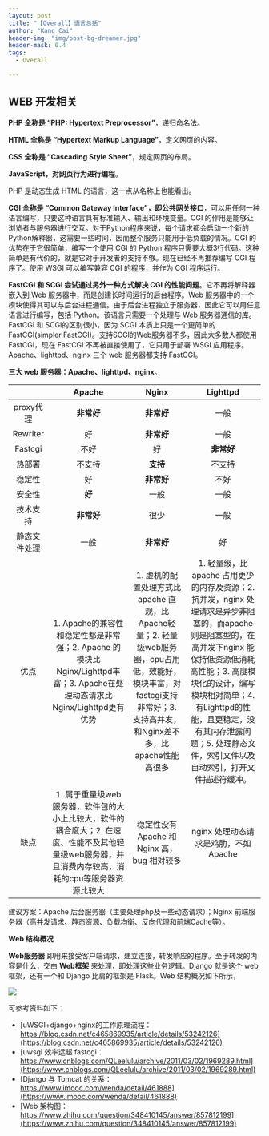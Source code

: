 ```yaml
---
layout: post
title: "【Overall】语言总括"
author: "Kang Cai"
header-img: "img/post-bg-dreamer.jpg"
header-mask: 0.4
tags:
  - Overall

---
```


## WEB 开发相关

**PHP 全称是 “PHP: Hypertext Preprocessor”**，递归命名法。

**HTML 全称是 “Hypertext Markup Language”**，定义网页的内容。

**CSS 全称是 “Cascading Style Sheet”**，规定网页的布局。

**JavaScript，对网页行为进行编程**。

PHP 是动态生成 HTML 的语言，这一点从名称上也能看出。

**CGI 全称是 “Common Gateway Interface”，即公共网关接口**，可以用任何一种语言编写，只要这种语言具有标准输入、输出和环境变量。CGI 的作用是能够让浏览者与服务器进行交互。对于Python程序来说，每个请求都会启动一个新的Python解释器，这需要一些时间，因而整个服务只能用于低负载的情况。CGI 的优势在于它很简单，编写一个使用 CGI 的 Python 程序只需要大概3行代码。这种简单是有代价的，就是它对于开发者的支持不够。现在已经不再推荐编写 CGI 程序了。使用 WSGI 可以编写兼容 CGI 的程序，并作为 CGI 程序运行。

**FastCGI 和 SCGI 尝试通过另外一种方式解决 CGI 的性能问题**。它不再将解释器嵌入到 Web 服务器中，而是创建长时间运行的后台程序。Web 服务器中的一个模块使得其可以与后台进程通信。由于后台进程独立于服务器，因此它可以用任意语言进行编写，包括 Python。该语言只需要一个处理与 Web 服务器通信的库。FastCGi 和 SCGI的区别很小，因为 SCGI 本质上只是一个更简单的 FastCGI(simpler FastCGI)。支持SCGI的Web服务器不多，因此大多数人都使用FastCGI，现在 FastCGI 不再被直接使用了，它只用于部署 WSGI 应用程序。Apache、lighttpd、nginx 三个 web 服务器都支持 FastCGI。

**三大 web 服务器：Apache、lighttpd、nginx**。

|  | Apache | Nginx | Lighttpd |
| :-----------:| :----------: |:----------: | :----------: | 
| proxy代理 | **非常好** | **非常好** | 一般 |
| Rewriter | 好 | **非常好** | 一般 |
| Fastcgi | 不好 | 好 | **非常好** |
| 热部署 | 不支持 | **支持** | 不支持 |
| 稳定性 | 好 | **非常好** | 不好 |
| 安全性 | **好** | 一般 | 一般 |
| 技术支持 | **非常好** | 很少 | 一般 |
| 静态文件处理 | 一般 | **非常好** | 好 |
| 优点 | 1. Apache的兼容性和稳定性都是非常强；2. Apache 的模块比 Nginx/Lighttpd丰富；3. Apache在处理动态请求比Nginx/Lighttpd更有优势 | 1. 虚机的配置处理方式比 apache 直观，比Apache轻量；2. 轻量级web服务器，cpu占用低，效能好，模块丰富，对fastcgi支持非常好；3. 支持高并发，和Nginx差不多，比apache性能高很多 | 1. 轻量级，比 apache 占用更少的内存及资源；2. 抗并发，nginx 处理请求是异步非阻塞的，而apache 则是阻塞型的，在高并发下nginx 能保持低资源低消耗高性能；3. 高度模块化的设计，编写模块相对简单；4. 有Lighttpd的性能，且更稳定，没有其内存泄露问题；5. 处理静态文件，索引文件以及自动索引，打开文件描述符缓冲。|
| 缺点 | 1. 属于重量级web服务器，软件包的大小上比较大，软件的耦合度大；2. 在速度、性能不及其他轻量级web服务器，并且消费内存较高，消耗的cpu等服务器资源比较大 | 稳定性没有 Apache 和 Nginx 高，bug 相对较多 | nginx 处理动态请求是鸡肋，不如 Apache | 

建议方案：Apache 后台服务器（主要处理php及一些动态请求）；Nginx 前端服务器（高并发请求、静态资源、负载均衡、反向代理和前端Cache等）。

**Web 结构概况**

**Web服务器** 即用来接受客户端请求，建立连接，转发响应的程序。至于转发的内容是什么，交由 **Web框架** 来处理，即处理这些业务逻辑。Django 就是这个 web框架，还有一个和 Django 比肩的框架是 Flask。Web 结构概况如下所示，

<img src="https://kangcai.github.io/img/in-post/post-web/web-1.jpg"/>

可参考资料如下：

* [uWSGI+django+nginx的工作原理流程：https://blog.csdn.net/c465869935/article/details/53242126](https://blog.csdn.net/c465869935/article/details/53242126)
* [uwsgi 效率远超 fastcgi：https://www.cnblogs.com/QLeelulu/archive/2011/03/02/1969289.html](https://www.cnblogs.com/QLeelulu/archive/2011/03/02/1969289.html)
* [Django 与 Tomcat 的关系：https://www.imooc.com/wenda/detail/461888](https://www.imooc.com/wenda/detail/461888)
* [Web 架构图：https://www.zhihu.com/question/348410145/answer/857812199](https://www.zhihu.com/question/348410145/answer/857812199)